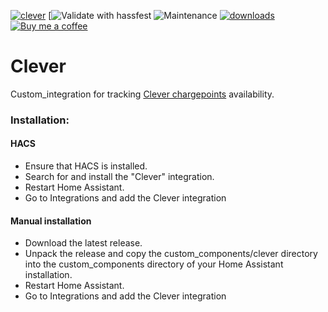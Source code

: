 [![clever](https://img.shields.io/github/release/mtrab/clever/all.svg?style=plastic&label=Current%20release)](https://github.com/mtrab/clever) [![Validate with hassfest](https://img.shields.io/github/workflow/status/mtrab/clever/Code%20validation?label=Hass%20validation&style=plastic) ![Maintenance](https://img.shields.io/maintenance/yes/2022.svg?style=plastic&label=Integration%20maintained) [![downloads](https://img.shields.io/github/downloads/mtrab/clever/total?style=plastic&label=Total%20downloads)](https://github.com/mtrab/clever)<br />
[![Buy me a coffee](https://img.shields.io/static/v1?label=Buy%20me%20a%20coffee&message=and%20say%20thanks&color=orange&logo=buymeacoffee&logoColor=white&style=plastic)](https://www.buymeacoffee.com/mtrab)


# Clever

Custom_integration for tracking [Clever chargepoints](https://ladekort.clever.dk) availability.

### Installation:

#### HACS

- Ensure that HACS is installed.
- Search for and install the "Clever" integration.
- Restart Home Assistant.
- Go to Integrations and add the Clever integration

#### Manual installation

- Download the latest release.
- Unpack the release and copy the custom_components/clever directory into the custom_components directory of your Home Assistant installation.
- Restart Home Assistant.
- Go to Integrations and add the Clever integration